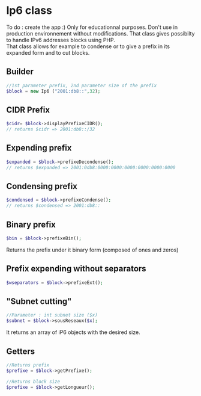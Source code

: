 # Ip6 class
To do : create the app :) 
Only for educationnal purposes. Don't use in production environnement without modifications. 
That class gives possibilty to handle IPv6 addresses blocks using PHP.  
That class allows for example to condense or to give a prefix in its expanded form and to cut blocks.

## Builder
```PHP
//1st parameter prefix, 2nd parameter size of the prefix
$block = new Ip6 ("2001:db8::",32);
````
## CIDR Prefix
```PHP
$cidr= $block->displayPrefixeCIDR();
// returns $cidr => 2001:db8::/32
````
## Expending prefix
```PHP
$expanded = $block->prefixeDecondense();
// returns $expanded => 2001:0db8:0000:0000:0000:0000:0000:0000
````
## Condensing prefix
```PHP
$condensed = $block->prefixeCondense();
// returns $condensed => 2001:db8::
````
## Binary prefix
```PHP
$bin = $block->prefixeBin();
````
Returns the prefix under it binary form (composed of ones and zeros)
## Prefix expending without separators
```PHP
$wseparators = $block->prefixeExt();
````
## "Subnet cutting" 
```PHP
//Parameter : int subnet size ($x) 
$subnet = $block->sousReseaux($x);
````
It returns an array of iP6 objects with the desired size. 

## Getters
```PHP
//Returns prefix
$prefixe = $block->getPrefixe();

//Returns block size
$prefixe = $block->getLongueur();



